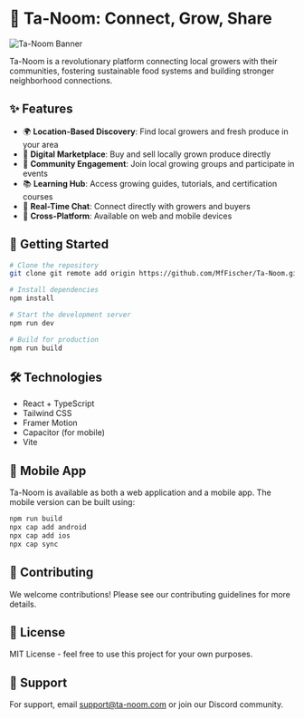 # 🌱 Ta-Noom: Connect, Grow, Share

![Ta-Noom Banner](https://images.unsplash.com/photo-1523348837708-15d4a09cfac2?ixlib=rb-4.0.3&auto=format&fit=crop&w=2070&q=80)

Ta-Noom is a revolutionary platform connecting local growers with their communities, fostering sustainable food systems and building stronger neighborhood connections.

## ✨ Features

- 🌍 **Location-Based Discovery**: Find local growers and fresh produce in your area
- 🏪 **Digital Marketplace**: Buy and sell locally grown produce directly
- 👥 **Community Engagement**: Join local growing groups and participate in events
- 📚 **Learning Hub**: Access growing guides, tutorials, and certification courses
- 💬 **Real-Time Chat**: Connect directly with growers and buyers
- 📱 **Cross-Platform**: Available on web and mobile devices

## 🚀 Getting Started

```bash
# Clone the repository
git clone git remote add origin https://github.com/MfFischer/Ta-Noom.git

# Install dependencies
npm install

# Start the development server
npm run dev

# Build for production
npm run build
```

## 🛠 Technologies

- React + TypeScript
- Tailwind CSS
- Framer Motion
- Capacitor (for mobile)
- Vite

## 📱 Mobile App

Ta-Noom is available as both a web application and a mobile app. The mobile version can be built using:

```bash
npm run build
npx cap add android
npx cap add ios
npx cap sync
```

## 🤝 Contributing

We welcome contributions! Please see our contributing guidelines for more details.

## 📄 License

MIT License - feel free to use this project for your own purposes.

## 🌟 Support

For support, email support@ta-noom.com or join our Discord community.